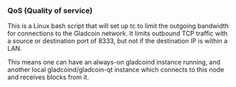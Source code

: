 ### QoS (Quality of service) ###

This is a Linux bash script that will set up tc to limit the outgoing bandwidth for connections to the Gladcoin network. It limits outbound TCP traffic with a source or destination port of 8333, but not if the destination IP is within a LAN.

This means one can have an always-on gladcoind instance running, and another local gladcoind/gladcoin-qt instance which connects to this node and receives blocks from it.
